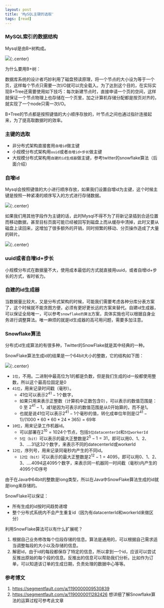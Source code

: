 ```yaml
---
layout: post
title: 'MySQL主键的选取'
tags: [read]
---
```


### MySQL索引的数据结构

Mysql是由B+树构成。

![](http://image.augustrush8.com/images/idgene1.png){:.center}

为什么要用B+树：

数据库系统的设计者巧妙利用了磁盘预读原理，将一个节点的大小设为等于一个页，这样每个节点只需要一次I/O就可以完全载入。为了达到这个目的，在实际实现B+Tree还需要使用如下技巧：每次新建节点时，直接申请一个页的空间，这样就保证一个节点物理上也存储在一个页里，加之计算机存储分配都是按页对齐的，就实现了一个node只需一次I/O。

B+Tree的节点都是按照键值的大小顺序存放的，叶节点之间也通过指针连接起来，为了提高取数据时的效率。

### 主键的选取

- 非分布式架构直接套用`自增id`做主键
- 小规模分布式架构用`uuid`或者`自增id+步长`做主键
- 大规模分布式架构用`自建的id生成器`做主键，参考twitter的snowflake算法（后面介绍）

### 自增id

Mysql会按照键值的大小进行顺序存放，如果我们设置自增id为主键，这个时候主键是按照一种紧凑的顺序写入的方式进行存储数据。

![](http://image.augustrush8.com/images/idgene2.png){:.center}

如果我们用其他字段作为主键的话，此时Mysql不得不为了将新记录插到合适位置而移动数据，甚至目标页面可能已经被回写到磁盘上而从缓存中清掉，此时又要从磁盘上读回来，这增加了很多额外的开销，同时频繁的移动、分页操作造成了大量的碎片。

![](http://image.augustrush8.com/images/idgene3.png){:.center}

### uuid或者自增id+步长

小规模分布式在数据量不大，使用成本最低的方式就直接用uuid，或者自增id+步长的方式，省时省力。

### 自建的id生成器

当数据量比较大，又是分布式架构的时候，可能我们需要考虑各种分库分表方案了，这个时候就不能贪图方便，必须有更好更长远的方案来替代。自建id生成器，可以保证全局唯一，可以参考`snowflake的算法`方案，具体实施也可以根据自身业务进行调整算法。唯一麻烦的就是id生成器的高可用问题，需要多加注意。

### Snowflake算法

分布式id生成算法的有很多种，Twitter的SnowFlake就是其中经典的一种。

SnowFlake算法生成id的结果是一个64bit大小的整数，它的结构如下图：

![](http://image.augustrush8.com/images/idgene4.png){:.center}

- `1位`，不用。二进制中最高位为1的都是负数，但是我们生成的id一般都使用整数，所以这个最高位固定是0
- `41位`，用来记录时间戳（毫秒）。
  - 41位可以表示$2^{41}-1$个数字，
  - 如果只用来表示正整数（计算机中正数包含0），可以表示的数值范围是：0 至 $2^{41}-1$，减1是因为可表示的数值范围是从0开始算的，而不是1。
  - 也就是说41位可以表示$2^{41}-1$个毫秒的值，转化成单位年则是$(2^{41}-1) / (1000 * 60 * 60 * 24 * 365) = 69$年
- `10位`，用来记录工作机器id。
  - 可以部署在$2^{10} = 1024$个节点，包括`5位datacenterId`和`5位workerId`
  - `5位（bit）`可以表示的最大正整数是$2^{5}-1 = 31$，即可以用0、1、2、3、....31这32个数字，来表示不同的datecenterId或workerId
- `12位`，序列号，用来记录同毫秒内产生的不同id。
  - `12位（bit）`可以表示的最大正整数是$2^{12}-1 = 4095$，即可以用0、1、2、3、....4094这4095个数字，来表示同一机器同一时间截（毫秒)内产生的4095个ID序号

由于在Java中64bit的整数是long类型，所以在Java中SnowFlake算法生成的id就是long来存储的。

SnowFlake可以保证：

- 所有生成的id按时间趋势递增
- 整个分布式系统内不会产生重复id（因为有datacenterId和workerId来做区分）

利用SnowFlake算法可以有什么扩展呢？

1. 根据自己业务修改每个位段存储的信息。算法是通用的，可以根据自己需求适当调整每段的大小以及存储的信息。
2. 解密id，由于id的每段都保存了特定的信息，所以拿到一个id，应该可以尝试反推出原始的每个段的信息。反推出的信息可以帮助我们分析。比如作为订单，可以知道该订单的生成日期，负责处理的数据中心等等。

### 参考博文

1. https://segmentfault.com/a/1190000009530839
2. https://segmentfault.com/a/1190000011282426 想详细了解Snowflake算法的运算过程可参考此文章